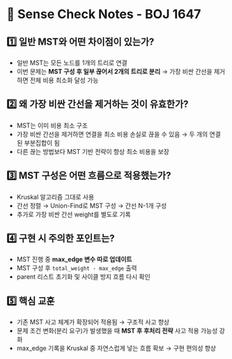 # 📌 Sense Check Notes - BOJ 1647

## 1️⃣ 일반 MST와 어떤 차이점이 있는가?

- 일반 MST는 모든 노드를 1개의 트리로 연결
- 이번 문제는 **MST 구성 후 일부 끊어서 2개의 트리로 분리** → 가장 비싼 간선을 제거하면 전체 비용 최소화 달성 가능

## 2️⃣ 왜 가장 비싼 간선을 제거하는 것이 유효한가?

- MST는 이미 비용 최소 구조
- 가장 비싼 간선을 제거하면 연결을 최소 비용 손실로 끊을 수 있음 → 두 개의 연결된 부분집합이 됨
- 다른 끊는 방법보다 MST 기반 전략이 항상 최소 비용을 보장

## 3️⃣ MST 구성은 어떤 흐름으로 적용했는가?

- Kruskal 알고리즘 그대로 사용
- 간선 정렬 → Union-Find로 MST 구성 → 간선 N-1개 구성
- 추가로 가장 비싼 간선 weight를 별도로 기록

## 4️⃣ 구현 시 주의한 포인트는?

- MST 진행 중 **max_edge 변수 따로 업데이트**
- MST 구성 후 `total_weight - max_edge` 출력
- parent 리스트 초기화 및 사이클 방지 흐름 다시 확인

## 5️⃣ 핵심 교훈

- 기존 MST 사고 체계가 확장되어 적용됨 → 구조적 사고 향상
- 문제 조건 변화(분리 요구)가 발생했을 때 **MST 후 후처리 전략** 사고 적용 가능성 강화
- max_edge 기록을 Kruskal 중 자연스럽게 넣는 흐름 확보 → 구현 편의성 향상
